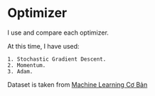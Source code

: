 # Optimizer
I use and compare each optimizer.

At this time, I have used:

    1. Stochastic Gradient Descent.
    2. Momentum.
    3. Adam.

Dataset is taken from [Machine Learning Cơ Bản](https://machinelearningcoban.com/2017/02/24/mlp/)

